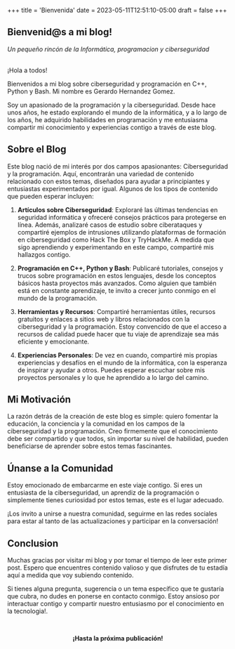 +++
title = 'Bienvenida'
date = 2023-05-11T12:51:10-05:00
draft = false
+++

<p>

## Bienvenid@s a mi blog!

*Un pequeño rincón de la Informática, programacion y ciberseguridad*


<br>¡Hola a todos!

Bienvenidos a mi blog sobre ciberseguridad y programación en C++, Python y Bash. Mi nombre es Gerardo Hernandez Gomez.

Soy un apasionado de la programación y la ciberseguridad. Desde hace unos años, he estado explorando el mundo de la informática, y a lo largo de los años, he adquirido habilidades en programación y me entusiasma compartir mi conocimiento y experiencias contigo a través de este blog.


## Sobre el Blog

Este blog nació de mi interés por dos campos apasionantes: Ciberseguridad y la programación. Aquí, encontrarán una variedad de contenido relacionado con estos temas, diseñados para ayudar a principiantes y entusiastas experimentados por igual. Algunos de los tipos de contenido que pueden esperar incluyen:

1. **Artículos sobre Ciberseguridad**:
		Exploraré las últimas tendencias en seguridad informática y ofreceré consejos prácticos para protegerse en línea. Además, analizaré casos de estudio sobre ciberataques y compartiré ejemplos de intrusiones utilizando plataformas de formación en ciberseguridad como Hack The Box y TryHackMe. A medida que sigo aprendiendo y experimentando en este campo, compartiré mis hallazgos contigo.
		<br>
	
1. **Programación en C++, Python y Bash**:
		Publicaré tutoriales, consejos y trucos sobre programación en estos lenguajes, desde los conceptos básicos hasta proyectos más avanzados. Como alguien que también está en constante aprendizaje, te invito a crecer junto conmigo en el mundo de la programación.
		<br>

3. **Herramientas y Recursos**: 
		Compartiré herramientas útiles, recursos gratuitos y enlaces a sitios web y libros relacionados con la ciberseguridad y la programación. Estoy convencido de que el acceso a recursos de calidad puede hacer que tu viaje de aprendizaje sea más eficiente y emocionante.
		<br>

5. **Experiencias Personales**:
		De vez en cuando, compartiré mis propias experiencias y desafíos en el mundo de la informática, con la esperanza de inspirar y ayudar a otros. Puedes esperar escuchar sobre mis proyectos personales y lo que he aprendido a lo largo del camino.
		<br>


## Mi Motivación

La razón detrás de la creación de este blog es simple: quiero fomentar la educación, la conciencia y la comunidad en los campos de la ciberseguridad y la programación. Creo firmemente que el conocimiento debe ser compartido y que todos, sin importar su nivel de habilidad, pueden beneficiarse de aprender sobre estos temas fascinantes.

  
## Únanse a la Comunidad

Estoy emocionado de embarcarme en este viaje contigo. Si eres un entusiasta de la ciberseguridad, un aprendiz de la programación o simplemente tienes curiosidad por estos temas, este es el lugar adecuado.

¡Los invito a unirse a nuestra comunidad, seguirme en las redes sociales para estar al tanto de las actualizaciones y participar en la conversación!
  
  
## Conclusion

Muchas gracias por visitar mi blog y por tomar el tiempo de leer este primer post. Espero que encuentres contenido valioso y que disfrutes de tu estadía aquí a medida que voy subiendo contenido.

Si tienes alguna pregunta, sugerencia o un tema específico que te gustaría que cubra, no dudes en ponerse en contacto conmigo. Estoy ansioso por interactuar contigo y compartir nuestro entusiasmo por el conocimiento en la tecnologia!.


<br><b> <center> ¡Hasta la próxima publicación! </center> </b>
